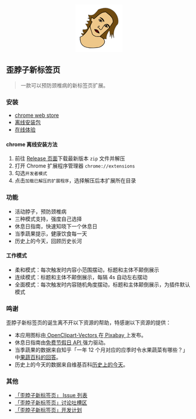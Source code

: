 <p align="center">
<img width="128" height="128" src="./public/icons/logo128.png">
</p>

## 歪脖子新标签页
> 一款可以预防颈椎病的新标签页扩展。

### 安装
- [chrome web store](https://chrome.google.com/webstore/detail/%E6%AD%AA%E8%84%96%E5%AD%90%E6%96%B0%E6%A0%87%E7%AD%BE%E9%A1%B5/ackimleclkemolnfcfajficenpbnaiba)
- [离线安装包](https://github.com/DukeLuo/wai/releases)
- [在线体验](https://wai.shaiwang.life/)

#### chrome 离线安装方法
1. 前往 [Release 页面](https://github.com/DukeLuo/wai/releases)下载最新版本 `zip` 文件并解压
2. 打开 Chrome 扩展程序管理器 `chrome://extensions`
3. 勾选`开发者模式`
4. 点击`加载已解压的扩展程序`，选择解压后本扩展所在目录

### 功能
- 活动脖子，预防颈椎病
- 三种模式支持，强度自己选择
- 休息日指南，快速知晓下一个休息日
- 当季蔬果提示，健康饮食每一天
- 历史上的今天，回顾历史长河

#### 工作模式
- 柔和模式：每次触发时内容小范围摆动，标题和主体不颠倒展示
- 连续模式：标题和主体不颠倒展示，每隔 4s 自动左右摆动
- 全面模式：每次触发时内容随机角度摆动，标题和主体颠倒展示，为插件默认模式

### 鸣谢
歪脖子新标签页的诞生离不开以下资源的帮助，特感谢以下资源的提供：
- 本应用图标由<a href="https://pixabay.com/zh/users/openclipart-vectors-30363/?utm_source=link-attribution&amp;utm_medium=referral&amp;utm_campaign=image&amp;utm_content=147345"> OpenClipart-Vectors </a>在<a href="https://pixabay.com/zh/?utm_source=link-attribution&amp;utm_medium=referral&amp;utm_campaign=image&amp;utm_content=147345"> Pixabay </a>上发布。
- 休息日指南由[免费节假日 API ](https://timor.tech/api/holiday)强力驱动。
- 当季蔬果的数据来自知乎「一年 12 个月对应的应季时令水果蔬菜有哪些？」中[果蔬百科的回答](https://www.zhihu.com/question/21026884/answer/243125996)。
- 历史上的今天的数据来自维基百科[历史上的今天](https://zh.m.wikipedia.org/zh-cn/%E5%8E%86%E5%8F%B2%E4%B8%8A%E7%9A%84%E4%BB%8A%E5%A4%A9)。

### 其他
- [「歪脖子新标签页」 Issue 列表](https://github.com/DukeLuo/wai/issues)
- [「歪脖子新标签页」讨论吐槽区](https://github.com/DukeLuo/wai/discussions)
- [「歪脖子新标签页」开发计划](https://github.com/DukeLuo/wai/projects/1)